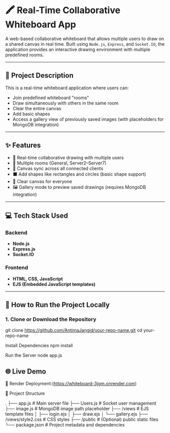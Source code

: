 # 🖍️ Real-Time Collaborative Whiteboard App

A web-based collaborative whiteboard that allows multiple users to draw on a shared canvas in real time. Built using `Node.js`, `Express`, and `Socket.IO`,
the application provides an interactive drawing environment with multiple predefined rooms.

---

## 📌 Project Description

This is a real-time whiteboard application where users can:
- Join predefined whiteboard "rooms"
- Draw simultaneously with others in the same room
- Clear the entire canvas
- Add basic shapes
- Access a gallery view of previously saved images (with placeholders for MongoDB integration)

---

## ✨ Features

- 🎨 Real-time collaborative drawing with multiple users
- 📁 Multiple rooms (General, Server2–Server7)
- 🔄 Canvas sync across all connected clients
- ⬛ Add shapes like rectangles and circles (basic shape support)
- 🧼 Clear canvas for everyone
- 🖼️ Gallery mode to preview saved drawings (requires MongoDB integration)

---

## 💻 Tech Stack Used

### Backend
- **Node.js**
- **Express.js**
- **Socket.IO**

### Frontend
- **HTML, CSS, JavaScript**
- **EJS (Embedded JavaScript templates)**

---

## 🚀 How to Run the Project Locally

### 1. Clone or Download the Repository


git clone https://github.com/AntimaJangid/your-repo-name.git
cd your-repo-name

 Install Dependencies
npm install

 Run the Server
node app.js

## 🌐 Live Demo
🚀 Render Deployment:(https://whiteboard-3jgm.onrender.com)


📁 Project Structure

.
├── app.js               # Main server file
├── Users.js             # Socket user management
├── image.js             # MongoDB image path placeholder
├── /views               # EJS template files
│   ├── login.ejs
│   ├── draw.ejs
│   └── gallery.ejs
├── /views/style2.css    # CSS styles
├── /public              # (Optional) public static files
└── package.json         # Project metadata and dependencies
